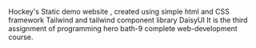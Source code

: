 Hockey's Static demo website , created using simple html and CSS framework Tailwind and tailwind component library DaisyUI 
It is the third assignment of programming hero bath-9 complete web-development course.
